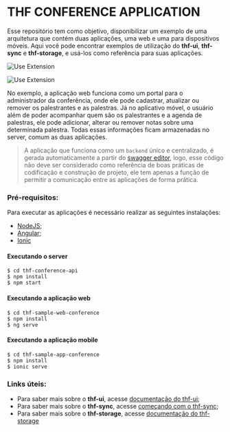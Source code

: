 # THF CONFERENCE APPLICATION

Esse repositório tem como objetivo, disponibilizar um exemplo de uma arquitetura que contém duas aplicações, uma web e uma para dispositivos móveis. Aqui você pode encontrar exemplos de utilização do **thf-ui**, **thf-sync** e **thf-storage**, e usá-los como referência para suas aplicações.

![Use Extension](https://github.com/totvs/thf-conference-sample/raw/master/assets/images/thf-conference-app-1.gif)

![Use Extension](https://github.com/totvs/thf-conference-sample/raw/master/assets/images/thf-conference-app-2.gif)

No exemplo, a aplicação web funciona como um portal para o administrador da conferência, onde ele pode cadastrar, atualizar ou remover os palestrantes e as palestras. Já no aplicativo móvel, o usuário além de poder acompanhar quem são os palestrantes e a agenda de palestras, ele pode adicionar, alterar ou remover notas sobre uma determinada palestra. Todas essas informações ficam armazenadas no server, comum as duas aplicações.

> A aplicação que funciona como um `backend` único e centralizado, é gerada automaticamente a partir do [swagger editor](https://editor.swagger.io/), logo, esse código não deve ser considerado como referência de boas práticas de codificação e construção de projeto, ele tem apenas a função de permitir a comunicação entre as aplicações de forma prática.

### Pré-requisitos:

Para executar as aplicações é necessário realizar as seguintes instalações:
 - [NodeJS](https://nodejs.org/en/);
 - [Angular](https://angular.io/guide/quickstart);
 - [Ionic](https://ionicframework.com/getting-started)

#### Executando o server

```console
$ cd thf-conference-api
$ npm install
$ npm start
```

#### Executando a aplicação web

```console
$ cd thf-sample-web-conference
$ npm install
$ ng serve
```

#### Executando a aplicação mobile

```console
$ cd thf-sample-app-conference
$ npm install
$ ionic serve
```

### Links úteis:

- Para saber mais sobre o **thf-ui**, acesse [documentação do thf-ui](https://thf.totvs.com.br/home);
- Para saber mais sobre o **thf-sync**, acesse [começando com o thf-sync](https://thf.totvs.com.br/guides/sync-get-started);
- Para saber mais sobre o **thf-storage**, acesse [documentação do thf-storage](https://thf.totvs.com.br/documentation/thf-storage)